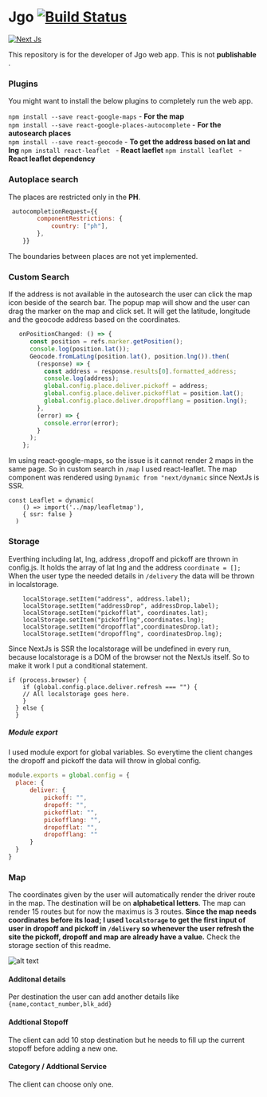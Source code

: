 # Jgo [![Build Status](https://i.ibb.co/tqgywhd/Build-Development-lightgrey.png)](https://travis-ci.org/joemccann/dillinger)
[![Next Js](https://i.ibb.co/CKgz0J3/output-onlinepngtools.png)](https://nextjs.org)

This repository is for the developer of Jgo web app. This is not **publishable** .

### Plugins
You might want to install the below plugins to completely run the web app.

`npm install --save react-google-maps` - **For the map** \
`npm install --save react-google-places-autocomplete`  - **For the autosearch places** \
`npm install --save react-geocode`  - **To get the address based on lat and lng**
`npm install react-leaflet `  - **React laeflet**
`npm install leaflet `  - **React leaflet dependency**

### Autoplace search
The places are restricted only in the **PH**.
```javascript
 autocompletionRequest={{
    	componentRestrictions: {
    		country: ["ph"],
    	},
    }}
```
The boundaries between places are not yet implemented. 

### Custom Search
If the address is not available in the autosearch the user can click the map icon beside of the search bar. The popup map will show and the user can drag the marker on the map and click set. It will get the latitude, longitude and the geocode address based on the coordinates.

```javascript
   onPositionChanged: () => {
      const position = refs.marker.getPosition();
      console.log(position.lat());
      Geocode.fromLatLng(position.lat(), position.lng()).then(
        (response) => {
          const address = response.results[0].formatted_address;
          console.log(address);
          global.config.place.deliver.pickoff = address;
          global.config.place.deliver.pickofflat = position.lat();
          global.config.place.deliver.dropofflang = position.lng();
        },
        (error) => {
          console.error(error);
        }
      );
    };
```

Im using react-google-maps, so the issue is it cannot render 2 maps in the same page. So in custom search in  `/map` I used react-leaflet. The map component was rendered using 
`Dynamic from "next/dynamic` since NextJs is SSR.

```javscript
const Leaflet = dynamic(
    () => import('../map/leafletmap'),
    { ssr: false }
  )
```

### Storage

Everthing including lat, lng, address ,dropoff and pickoff are thrown in config.js. It holds the array of lat  lng and the  address `coordinate = [];`
When the user type the needed details in `/delivery` the data will be thrown in localstorage.

```javacript
    localStorage.setItem("address", address.label);
    localStorage.setItem("addressDrop", addressDrop.label);
    localStorage.setItem("pickofflat", coordinates.lat);
    localStorage.setItem("pickofflng",coordinates.lng);
    localStorage.setItem("dropofflat",coordinatesDrop.lat);
    localStorage.setItem("dropofflng", coordinatesDrop.lng);
```

Since NextJs is SSR the localstorage will be undefined in every run, because localstorage is a DOM of the browser not the NextJs itself. So to make it work I put a conditional statement.

```
if (process.browser) {
    if (global.config.place.deliver.refresh === "") {
    // All localstorage goes here.    
    }
  } else {
  }

```

##### Module export
I used module export for global variables. So everytime the client changes the dropoff and pickoff the data will throw in global config.
```javascript
module.exports = global.config = {
  place: {
      deliver: {
          pickoff: "",
          dropoff: "",
          pickofflat: "",
          pickofflang: "",
          dropofflat: "",
          dropofflang: ""
      }
  }
}

```

### Map

The coordinates given by the user will automatically render the driver route in the map. The destination will be on **alphabetical letters**. The map can render 15 routes but for now the maximus is 3 routes. **Since the map needs coordinates before its load; I used `localstorage` to get the first input of user in dropoff and pickoff in `/delivery` so whenever the user refresh the site the pickoff, dropoff and map are already have a value.** Check the storage section of this readme.

![alt text](https://i.ibb.co/jbKSnj3/2020-09-24-13-22-00-localhost-59bc89e112d8.png)


#### Additonal details
Per destination the user can add another details like `{name,contact_number,blk_add}`

#### Addtional Stopoff
The client can add 10 stop destination but he needs to fill up the current stopoff before adding a new one. 

#### Category / Addtional Service
The client can choose only one.
